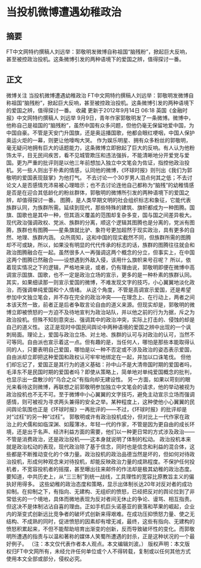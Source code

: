 # 当投机微博遭遇幼稚政治

## 摘要

FT中文网特约撰稿人刘远举：郭敬明发微博自称祖国“脑残粉”，掀起巨大反响，甚至被控政治投机。这条微博引发的两种语境下的爱国之辨，值得探讨一番。

## 正文

微博关注
当投机微博遭遇幼稚政治
FT中文网特约撰稿人刘远举：郭敬明发微博自称祖国“脑残粉”，掀起巨大反响，甚至被控政治投机。这条微博引发的两种语境下的爱国之辨，值得探讨一番。
收藏
更新于2012年9月14日 06:18 英国《金融时报》中文网特约撰稿人 刘远举
9月9日，青年作家郭敬明发了一条微博。微博中，他称自己是祖国的“脑残粉”，虽然中国有众多问题，但他仍毫无保留地爱中国，为中国自豪。不管是天安门升国旗，还是奥运播国歌，他都会眼红哽咽，中国人保护奥运火炬的一幕，则更让他嚎啕大哭。
作为娱乐明星、拥有众多粉丝的郭敬明，毫无疑问地拥有巨大的话题能力，这条微博立即掀起了巨大的反响。有人认为他粉饰太平，目无民间疾苦，看不见城管欺压和违法强拆，不能清晰地分开爱党与爱国。更为严重的批评则是以他三年前想加入独立中文笔会为佐证，指控他政治投机。另一些人则出于朴素的情感，认同他的微博，《环球时报》则刊出《我们为郭敬明的爱国表现鼓掌》为他打气。
不去讨论一个30岁男人泪点何其之低；不去讨论文人是否感情充沛易被心理暗示；也不去讨论连他自己都称为“脑残”的幼稚情感是否是在迎合其低龄化的粉丝群体，郭敬明的微博所引发的两种语境下的爱国之辨，却值得探讨一番。
图腾，是人类早期文明的社会组织标志和象征，它能代表族群认同，为族群所需。延续到现代，那些特殊的建筑、旗帜都成为一种图腾。国旗、国歌也是其中一种，但其涵义覆盖的范围却复杂多变，国与国之间差异极大。现代政治强调政权、党派、族群的分离，顺这个逻辑其图腾也是分离的，党派有图腾，族群也有图腾——星条旗就比驴、象符号更加超然于现实政治，具有更多的自然、地理、族群内涵。
众所周知，这和中国的现实截然不同，但族群所需的图腾却不可或缺，所以，如果没有明显的代代传承的标志的话，族群的图腾往往就会和政治图腾融合在一起。虽然很多人一再强调这两个概念的分立，但事实上，在中国这两个图腾已然融合——设想遇到外敌入侵，该用什么旗帜来号召呢？
所以，依着现实情况之下的逻辑，严格地来说，或者，仍有理由说，郭敬明即便在微博中高调宣示国旗、国歌，也不一定是政治立场的宣示，更多的是一种朴素的族群认同。其实，如果细读那一则宣示爱国的微博，不难发现文字的技巧，小心翼翼地淡化政治，而强调单纯爱国和个人情绪。
从这个角度，不管是高调宣示爱国，还是希望参加中文独立笔会，并不存在完全的政治冲突——在理念上、在行动上，两者之间本该天然一致，前者正是后者争取言论自由的道义来源。但现实却是，郭敬明的微博立即被愤怒的一方迫不及待地宣判为政治站队，并以他之前的行为为据，斥之为政治投机。但殊不知刻意突出、强调其中的政治冲突，实际上打击的、侵蚀的却是自己的道义性。
这正是现时中国民间舆论中两种语境的爱国之辨中出现的一个讽刺局面。理论上，爱国与政治立场、对土地、族群的认可与对政治的认可，当然不可等同。自由派也宣示着这一点。但有趣的是，当任何人，哪怕是那些本能取得认同的人，只要表明自己爱国，哪怕是以一种不否定或不涉及政治的姿态表示爱国，自由派却立即把这种爱国和政权认可牢牢地绑定在一起，并加以口诛笔伐。
但他们却忘记了，爱国正是其行为的道义基础：孙中山不是大清帝国时期的爱国者吗，毛泽东不是民国时期的爱国者吗？即使从策略上，简单地对单纯爱国概念的批判，也显示出一盘散沙的“乌合之众”有指向却无建设性。
另一方面，如果以苛刻的眼光来看待这则微博，再联想之前郭敬明参加独立中文笔会的请求，他的举动被视为政治投机也不无不可。至于微博中小心翼翼的文字技巧，避免主动宣示立场而强调感情，则可被视为寻求两头兼得的安全之举。某种程度上，这种使他小心翼翼的民间舆论氛围也正是《环球时报》一再批评的——不过，《环球时报》的批评却是对“过枉”的另一种“过枉”。
郭敬明或许有政治投机成分，但对比上一代作家在政治上的犬儒和如临深渊、如履薄冰，年轻一代的作家，不管是因为更自由的成长环境，还是出于名声、经济利益方面的需要，他们以一种更日常的方式涉及政治——不管是消费政治，还是政治投机——这本身就说明了体制的松动。
政治投机本来就是政治松动的表现，现代政治除了基于信念，同时也是信念和利益的混合体，这些都是不断推动变化的个体力量。政治投机的政治品德当然是坏的，但如何对待政治投机，形成何种观念来对待投机，却能反映政治力量的成熟程度。不保护任何投机者，不宽容投机者的摇摆，甚至曝出往来邮件的作法却是极其幼稚的政治态度。要知道，中共历史上，从“三三制”到统一战线，工具理性的宽容比原教旨主义的偏执好用得多。
这些幼稚的政治态度和策略，显示出体制长达20年对反对者的成功抑制。在抑制之下，有指向、无建构、无组织的愤怒，已经把反对的舆论拉到了非常低劣的一个境地，具体而微地表现为反对者间无休止的争论、谩骂、相互指责。
但这决不是体制沾沾自喜的理由。正如手机巨头诺基亚的衰落和苹果的崛起，企业内的渐变式创新远比竞争者的破坏式创新来得艰难。在成功压抑愤怒力量、使之无结构、不成熟的同时，促进愤怒的因素却有增无减，最终，这些有指向、无建构的愤怒积累起来，不但不能帮助培育出渐变的创新，反而导致破坏性的变化。而郭敬明所遭遇的指责与以温和著称的媒体人笑蜀所遭遇的封杀，正是这种状况的一个最好例子。
（注：本文仅代表作者本人观点。本文编辑刘波。）
版权声明：本文版权归FT中文网所有，未经允许任何单位或个人不得转载，复制或以任何其他方式使用本文全部或部分，侵权必究。